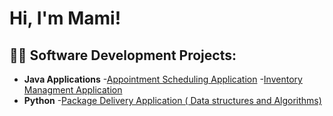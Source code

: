 <h1>Hi, I'm Mami! <br/> </h1>

<h2>👨‍💻 Software Development Projects:</h2>

- <b>Java Applications</b>
 -[Appointment Scheduling Application](https://github.com/mamicamara/AppointmentSchedulingApp.git)
 -[Inventory Managment Application](https://github.com/mamicamara/Inventory-Managment-App-.git)
- <b>Python</b>
 -[Package Delivery Application ( Data structures and Algorithms)](https://github.com/mamicamara/Truck-routing-progam---Data-Structure-and-algorithyms-projecr-.git)

<!--
**joshmadakor1/joshmadakor1** is a ✨ _special_ ✨ repository because its `README.md` (this file) appears on your GitHub profile.

Here are some ideas to get you started:

- 🔭 I’m currently working on ...
- 🌱 I’m currently learning ...
- 👯 I’m looking to collaborate on ...
- 🤔 I’m looking for help with ...
- 💬 Ask me about ...
- 📫 How to reach me: ...
- 😄 Pronouns: ...
- ⚡ Fun fact: ...
-->
